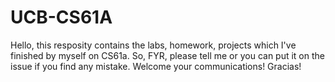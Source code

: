 # UCB-CS61A
Hello, this resposity contains the labs, homework, projects which I've finished by myself on CS61a.
So, FYR, please tell me or you can put it on the issue if you find any mistake.
Welcome your communications!
Gracias!
